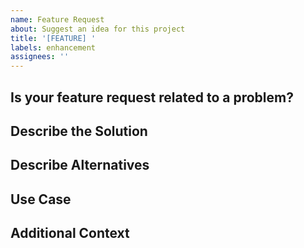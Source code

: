 ```yaml
---
name: Feature Request
about: Suggest an idea for this project
title: '[FEATURE] '
labels: enhancement
assignees: ''
---
```


## Is your feature request related to a problem?
<!-- A clear description of what the problem is. Ex. I'm always frustrated when [...] -->

## Describe the Solution
<!-- A clear description of what you want to happen -->

## Describe Alternatives
<!-- Any alternative solutions or features you've considered -->

## Use Case
<!-- Explain how you would use this feature in your workflow -->

## Additional Context
<!-- Add any other context, mockups, or screenshots about the feature request here -->